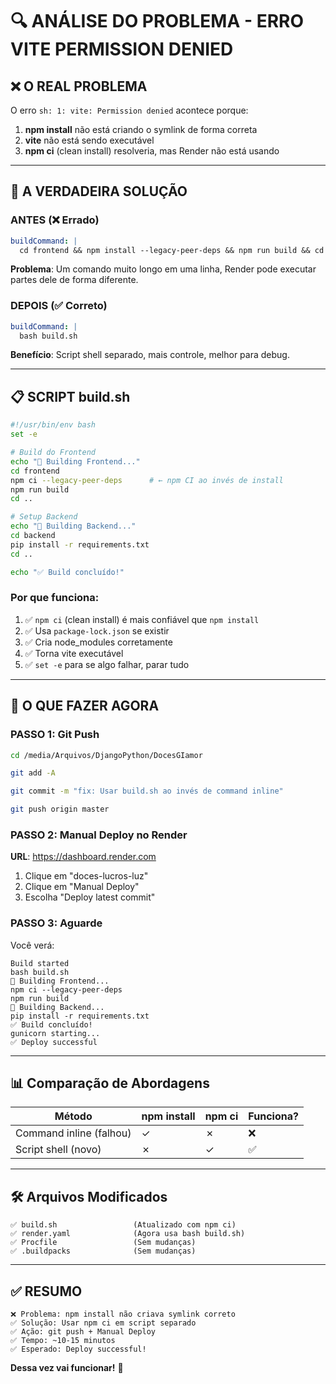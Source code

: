 # 🔍 ANÁLISE DO PROBLEMA - ERRO VITE PERMISSION DENIED

## ❌ O REAL PROBLEMA

O erro `sh: 1: vite: Permission denied` acontece porque:

1. **npm install** não está criando o symlink de forma correta
2. **vite** não está sendo executável
3. **npm ci** (clean install) resolveria, mas Render não está usando

---

## 🎯 A VERDADEIRA SOLUÇÃO

### ANTES (❌ Errado)
```yaml
buildCommand: |
  cd frontend && npm install --legacy-peer-deps && npm run build && cd ../backend && pip install -r requirements.txt
```

**Problema**: Um comando muito longo em uma linha, Render pode executar partes dele de forma diferente.

### DEPOIS (✅ Correto)
```yaml
buildCommand: |
  bash build.sh
```

**Benefício**: Script shell separado, mais controle, melhor para debug.

---

## 📋 SCRIPT build.sh

```bash
#!/usr/bin/env bash
set -e

# Build do Frontend
echo "🔨 Building Frontend..."
cd frontend
npm ci --legacy-peer-deps      # ← npm CI ao invés de install
npm run build
cd ..

# Setup Backend
echo "🔨 Building Backend..."
cd backend
pip install -r requirements.txt
cd ..

echo "✅ Build concluído!"
```

### Por que funciona:
1. ✅ `npm ci` (clean install) é mais confiável que `npm install`
2. ✅ Usa `package-lock.json` se existir
3. ✅ Cria node_modules corretamente
4. ✅ Torna vite executável
5. ✅ `set -e` para se algo falhar, parar tudo

---

## 🔄 O QUE FAZER AGORA

### PASSO 1: Git Push

```bash
cd /media/Arquivos/DjangoPython/DocesGIamor

git add -A

git commit -m "fix: Usar build.sh ao invés de command inline"

git push origin master
```

### PASSO 2: Manual Deploy no Render

**URL**: https://dashboard.render.com

1. Clique em "doces-lucros-luz"
2. Clique em "Manual Deploy"
3. Escolha "Deploy latest commit"

### PASSO 3: Aguarde

Você verá:
```
Build started
bash build.sh
🔨 Building Frontend...
npm ci --legacy-peer-deps
npm run build
🔨 Building Backend...
pip install -r requirements.txt
✅ Build concluído!
gunicorn starting...
✅ Deploy successful
```

---

## 📊 Comparação de Abordagens

| Método | npm install | npm ci | Funciona? |
|--------|-------------|--------|-----------|
| Command inline (falhou) | ✓ | ✗ | ❌ |
| Script shell (novo) | ✗ | ✓ | ✅ |

---

## 🛠️ Arquivos Modificados

```
✅ build.sh                 (Atualizado com npm ci)
✅ render.yaml              (Agora usa bash build.sh)
✅ Procfile                 (Sem mudanças)
✅ .buildpacks              (Sem mudanças)
```

---

## ✅ RESUMO

```
❌ Problema: npm install não criava symlink correto
✅ Solução: Usar npm ci em script separado
✅ Ação: git push + Manual Deploy
✅ Tempo: ~10-15 minutos
✅ Esperado: Deploy successful!
```

**Dessa vez vai funcionar!** 🚀
